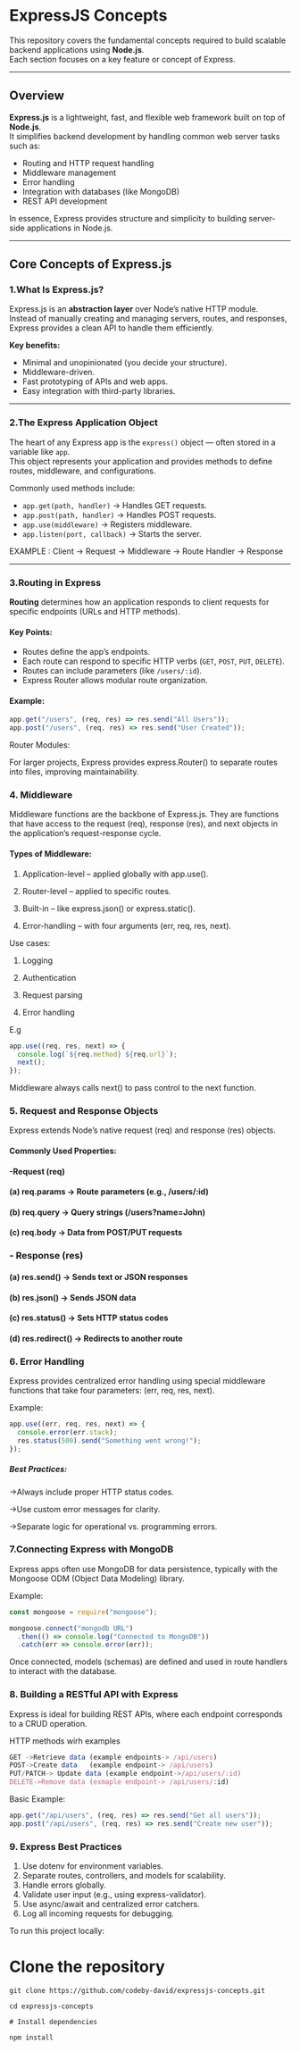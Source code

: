 #  ExpressJS Concepts

This repository covers the fundamental concepts required to build scalable backend applications using **Node.js**.  
Each section focuses on a key feature or concept of Express.

---

##  Overview

**Express.js** is a lightweight, fast, and flexible web framework built on top of **Node.js**.  
It simplifies backend development by handling common web server tasks such as:

- Routing and HTTP request handling  
- Middleware management  
- Error handling  
- Integration with databases (like MongoDB)  
- REST API development  

In essence, Express provides structure and simplicity to building server-side applications in Node.js.

---

##  Core Concepts of Express.js

### 1️.What Is Express.js?

Express.js is an **abstraction layer** over Node’s native HTTP module.  
Instead of manually creating and managing servers, routes, and responses, Express provides a clean API to handle them efficiently.

**Key benefits:**
- Minimal and unopinionated (you decide your structure).
- Middleware-driven.
- Fast prototyping of APIs and web apps.
- Easy integration with third-party libraries.

---

### 2.The Express Application Object

The heart of any Express app is the `express()` object — often stored in a variable like `app`.  
This object represents your application and provides methods to define routes, middleware, and configurations.

Commonly used methods include:
- `app.get(path, handler)` → Handles GET requests.
- `app.post(path, handler)` → Handles POST requests.
- `app.use(middleware)` → Registers middleware.
- `app.listen(port, callback)` → Starts the server.

EXAMPLE : Client → Request → Middleware → Route Handler → Response

---

### 3.Routing in Express

**Routing** determines how an application responds to client requests for specific endpoints (URLs and HTTP methods).

#### Key Points:
- Routes define the app’s endpoints.
- Each route can respond to specific HTTP verbs (`GET`, `POST`, `PUT`, `DELETE`).
- Routes can include parameters (like `/users/:id`).
- Express Router allows modular route organization.

#### Example:
```js
app.get("/users", (req, res) => res.send("All Users"));
app.post("/users", (req, res) => res.send("User Created"));
```
Router Modules:

For larger projects, Express provides express.Router() to separate routes into files, improving maintainability.

### 4. Middleware

Middleware functions are the backbone of Express.js.
They are functions that have access to the request (req), response (res), and next objects in the application’s request-response cycle.

#### Types of Middleware:

1. Application-level – applied globally with app.use().

2. Router-level – applied to specific routes.

3. Built-in – like express.json() or express.static().

4. Error-handling – with four arguments (err, req, res, next).

Use cases:

1. Logging

2. Authentication

3. Request parsing

4. Error handling

E.g 
```jsx 
app.use((req, res, next) => {
  console.log(`${req.method} ${req.url}`);
  next();
});
```
Middleware always calls next() to pass control to the next function.

### 5. Request and Response Objects

Express extends Node’s native request (req) and response (res) objects.

#### Commonly Used Properties:

#### -Request (req)

#### (a) req.params → Route parameters (e.g., /users/:id)

#### (b) req.query → Query strings (/users?name=John)

#### (c) req.body → Data from POST/PUT requests

### - Response (res)

#### (a) res.send() → Sends text or JSON responses

#### (b) res.json() → Sends JSON data

#### (c) res.status() → Sets HTTP status codes

#### (d) res.redirect() → Redirects to another route

### 6. Error Handling

Express provides centralized error handling using special middleware functions that take four parameters:
(err, req, res, next).

Example:
```jsx
app.use((err, req, res, next) => {
  console.error(err.stack);
  res.status(500).send("Something went wrong!");
});
```


##### Best Practices:

->Always include proper HTTP status codes.

->Use custom error messages for clarity.

->Separate logic for operational vs. programming errors.


### 7.Connecting Express with MongoDB

Express apps often use MongoDB for data persistence, typically with the Mongoose ODM (Object Data Modeling) library.

Example:
```jsx
const mongoose = require("mongoose");

mongoose.connect("mongodb URL")
  .then(() => console.log("Connected to MongoDB"))
  .catch(err => console.error(err));
```

Once connected, models (schemas) are defined and used in route handlers to interact with the database.

### 8. Building a RESTful API with Express

Express is ideal for building REST APIs, where each endpoint corresponds to a CRUD operation.

HTTP methods wirh examples
```jsx
GET	->Retrieve data	(example endpoints-> /api/users)
POST->Create data	(example endpoint-> /api/users)
PUT/PATCH->	Update data	(example endpoint->/api/users/:id)
DELETE->Remove data (exmaple endpoint->	/api/users/:id)
```
Basic Example:
```jsx
app.get("/api/users", (req, res) => res.send("Get all users"));
app.post("/api/users", (req, res) => res.send("Create new user"));
```


### 9. Express Best Practices

1. Use dotenv for environment variables.
2. Separate routes, controllers, and models for scalability.
3. Handle errors globally.
4. Validate user input (e.g., using express-validator).
5. Use async/await and centralized error catchers.
6. Log all incoming requests for debugging.

To run this project locally:
# Clone the repository
```
git clone https://github.com/codeby-david/expressjs-concepts.git

cd expressjs-concepts

# Install dependencies 

npm install


